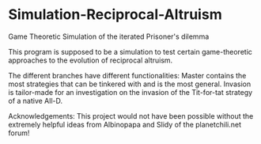 # Simulation-Reciprocal-Altruism
Game Theoretic Simulation of the iterated Prisoner's dilemma

This program is supposed to be a simulation to test certain game-theoretic approaches to the evolution of reciprocal altruism.

The different branches have different functionalities:
Master contains the most strategies that can be tinkered with and is the most general.
Invasion is tailor-made for an investigation on the invasion of the Tit-for-tat strategy of a native All-D.


Acknowledgements:
This project would not have been possible without the extremely helpful ideas from Albinopapa and Slidy of the planetchili.net forum!
